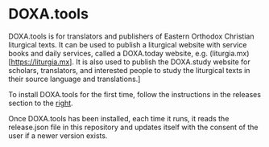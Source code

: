 # DOXA.tools 
DOXA.tools is for translators and publishers of Eastern Orthodox Christian liturgical texts. It can be used to publish a liturgical website with service books and daily services, called a DOXA.today website, e.g. (liturgia.mx)[https://liturgia.mx].  It is also used to publish the DOXA.study website for scholars, translators, and interested people to study the liturgical texts in their source language and translations.] 

To install DOXA.tools for the first time, follow the instructions in the releases section to the [right](https://github.com/liturgiko/doxa/releases).

Once DOXA.tools has been installed, each time it runs, it reads the release.json file in this repository and updates itself with the consent of the user if a newer version exists.



